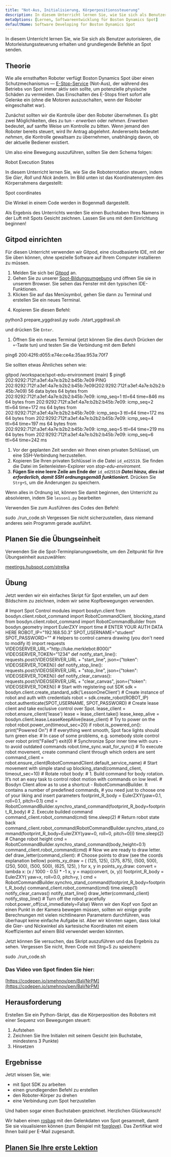 ```yaml
---
title: "Not-Aus, Initialisierung, Körperpositionssteuerung"
description: In diesem Unterricht lernen Sie, wie Sie sich als Benutzer autorisieren, die Motorleistungssteuerung erhalten und grundlegende Befehle an Spot senden.
metaOptions: [Lernen, Softwareentwicklung für Boston Dynamics Spot]
defaultName: Software Developing for Boston Dynamics Spot
---
```


<RoboAcademyText fWeight="500">
In diesem Unterricht lernen Sie, wie Sie sich als Benutzer autorisieren, die Motorleistungssteuerung erhalten und grundlegende Befehle an Spot senden.
</RoboAcademyText>

## Theorie

Wie alle ernsthaften Roboter verfügt Boston Dynamics Spot über einen Schutzmechanismus — [E-Stop-Service](https://dev.bostondynamics.com/docs/concepts/estop_service) (Not-Aus), der während des Betriebs von Spot immer aktiv sein sollte, um potenzielle physische Schäden zu vermeiden. Das Einschalten des E-Stops friert sofort alle Gelenke ein (ohne die Motoren auszuschalten, wenn der Roboter eingeschaltet war).

Zunächst sollten wir die Kontrolle über den Roboter übernehmen. Es gibt zwei Möglichkeiten, dies zu tun - *erwerben* oder *nehmen*. *Erwerben* bedeutet, auf sanfte Weise um Kontrolle zu bitten. Wenn jemand den Roboter bereits steuert, wird Ihr Antrag abgelehnt. Andererseits bedeutet *nehmen*, die Kontrolle gewaltsam zu übernehmen, unabhängig davon, ob der aktuelle Bediener existiert.

Um also eine Bewegung auszuführen, sollten Sie dem Schema folgen:

<LessonImages src="boston-dynamics-spot/e_stop_scheme.png" alt="Roboter-Ausführungszustände" imageClasses="mb"/>

Robot Execution States

In diesem Unterricht lernen Sie, wie Sie die Roboterrotation steuern, indem Sie *Gier*, *Roll* und *Nick* ändern. Im Bild unten ist das Koordinatensystem des Körperrahmens dargestellt:

<LessonImages src="boston-dynamics-spot/spot_coords.png" alt="Spot-Koordinaten" imageClasses="mb"/>

Spot coordinates

<RoboAcademyText fWeight="300" fSize="90%">
Die Winkel in einem Code werden in Bogenmaß dargestellt.
</RoboAcademyText>

Als Ergebnis des Unterrichts werden Sie einen Buchstaben Ihres Namens in der Luft mit Spots Gesicht zeichnen. Lassen Sie uns mit dem Einrichtung beginnen!

## Gitpod einrichten

Für diesen Unterricht verwenden wir Gitpod, eine cloudbasierte IDE, mit der Sie üben können, ohne spezielle Software auf Ihrem Computer installieren zu müssen.

1. Melden Sie sich bei [Gitpod](https://gitpod.io/) an.
2. Gehen Sie zu unserer [Spot-Bildungsumgebung](https://gitpod.io/#github.com/merklebot/spot-edu-environment) und öffnen Sie sie in unserem Browser. Sie sehen das Fenster mit den typischen IDE-Funktionen. 
3. Klicken Sie auf das Menüsymbol, gehen Sie dann zu Terminal und erstellen Sie ein neues Terminal.

<LessonImages src="boston-dynamics-spot/gitpod_terminal.png" alt="terminal" imageClasses="mb"/>
    
    
4. Kopieren Sie diesen Befehl:

<LessonCodeWrapper language="bash" codeClass="big-code">
python3 prepare_yggdrasil.py
sudo ./start_yggdrasil.sh

</LessonCodeWrapper>

und drücken Sie `Enter`.

1. Öffnen Sie ein neues Terminal (jetzt können Sie dies durch Drücken der `+`-Taste tun) und testen Sie die Verbindung mit dem Befehl

<LessonCodeWrapper language="bash" codeClass="big-code">
ping6 200:42f6:d055:e74e:ce4a:35aa:953a:70f7

</LessonCodeWrapper>

Sie sollten etwas Ähnliches sehen wie:

<LessonCodeWrapper language="bash" codeClass="big-code">
gitpod /workspace/spot-edu-environment (main) $ ping6 202:9292:712f:a3ef:4a7e:b2b2:b45b:7e09
PING 202:9292:712f:a3ef:4a7e:b2b2:b45b:7e09(202:9292:712f:a3ef:4a7e:b2b2:b45b:7e09) 56 data bytes
64 bytes from 202:9292:712f:a3ef:4a7e:b2b2:b45b:7e09: icmp_seq=1 ttl=64 time=846 ms
64 bytes from 202:9292:712f:a3ef:4a7e:b2b2:b45b:7e09: icmp_seq=2 ttl=64 time=172 ms
64 bytes from 202:9292:712f:a3ef:4a7e:b2b2:b45b:7e09: icmp_seq=3 ttl=64 time=172 ms
64 bytes from 202:9292:712f:a3ef:4a7e:b2b2:b45b:7e09: icmp_seq=4 ttl=64 time=197 ms
64 bytes from 202:9292:712f:a3ef:4a7e:b2b2:b45b:7e09: icmp_seq=5 ttl=64 time=219 ms
64 bytes from 202:9292:712f:a3ef:4a7e:b2b2:b45b:7e09: icmp_seq=6 ttl=64 time=242 ms

</LessonCodeWrapper>

1. Vor der geplanten Zeit senden wir Ihnen einen privaten Schlüssel, um eine SSH-Verbindung herzustellen.
2. Kopieren Sie Ihren privaten Schlüssel in die Datei `id_ed25519`. Sie finden die Datei im Seitenleisten-Explorer von *stop-edu-enviroment*.
3. **Fügen Sie eine leere Zeile am Ende der** `id_ed25519` ***Datei hinzu, dies ist erforderlich, damit SSH ordnungsgemäß funktioniert.*** Drücken Sie `Strg+S`, um die Änderungen zu speichern.

Wenn alles in Ordnung ist, können Sie damit beginnen, den Unterricht zu absolvieren, indem Sie `lesson1.py` bearbeiten

Verwenden Sie zum Ausführen des Codes den Befehl:


<LessonCodeWrapper language="bash">
sudo ./run_code.sh

</LessonCodeWrapper>


<RoboAcademyText fWeight="700" fStyle="normal">
Vergessen Sie nicht sicherzustellen, dass niemand anderes sein Programm gerade ausführt.
</RoboAcademyText>


## Planen Sie die Übungseinheit

Verwenden Sie die Spot-Terminplanungswebsite, um den Zeitpunkt für Ihre Übungseinheit auszuwählen:

[meetings.hubspot.com/strelka](https://meetings.hubspot.com/strelka)

## Übung

Jetzt werden wir ein einfaches Skript für Spot erstellen, um auf dem Bildschirm zu zeichnen, indem wir seine Kopfbewegungen verwenden. 

<LessonCodeWrapper language="python" codeClass="big-code">
# Import Spot Control modules
import bosdyn.client
from bosdyn.client.robot_command import RobotCommandClient, blocking_stand
from bosdyn.client.robot_command import RobotCommandBuilder
from bosdyn.geometry import EulerZXY
import time
# ENTER YOUR AUTH DATA HERE
ROBOT_IP="192.168.50.3"
SPOT_USERNAME="student"
SPOT_PASSWORD=""
# Helpers to control camera drawing (you don't need to modify it)
import requests
VIDEOSERVER_URL="http://luke.merklebot:8000/"
VIDEOSERVER_TOKEN="1234"
def notify_start_line():
  requests.post(VIDEOSERVER_URL + "start_line", json={"token": VIDEOSERVER_TOKEN})
def notify_stop_line():
  requests.post(VIDEOSERVER_URL + "stop_line", json={"token": VIDEOSERVER_TOKEN})
def notify_clear_canvas():
    requests.post(VIDEOSERVER_URL + "clear_canvas", json={"token": VIDEOSERVER_TOKEN})
# Start with registering out SDK
sdk = bosdyn.client.create_standard_sdk('LessonOneClient')
# Create instance of robot and auth with credentials
robot = sdk.create_robot(ROBOT_IP)
robot.authenticate(SPOT_USERNAME, SPOT_PASSWORD)
# Create lease client and take exclusive control over Spot.  
lease_client = robot.ensure_client('lease')
lease = lease_client.take()
lease_keep_alive = bosdyn.client.lease.LeaseKeepAlive(lease_client)
# Try to power on the robot
robot.power_on(timeout_sec=20)
if robot.is_powered_on():
    print("Powered On")
		# If everything went smooth, Spot face lights should turn green
else:
		# In case of some problems, e.g. somebody stole control over robot
    print("Failed")
    exit(0)
# Synchronize Spor inner time with ours - to avoid outdated commands
robot.time_sync.wait_for_sync()
# To execute robot movement, create command client through which orders are sent
command_client = robot.ensure_client(RobotCommandClient.default_service_name)
# Start movement with simple stand up
blocking_stand(command_client, timeout_sec=10)
# Rotate robot body:
#  1. Build command for body rotation. It’s not an easy task to control robot motion with commands on low level. 
#     Bosdyn Client allow as to use a shortcut - RobotCommandBuilder. It contains a number of predefined commands, 
#     you need just to choose one of your liking and insert parameters
footprint_R_body = EulerZXY(yaw=0.1, roll=0.1, pitch=0.1)
cmd = RobotCommandBuilder.synchro_stand_command(footprint_R_body=footprint_R_body)
#  2. Execute builded command
command_client.robot_command(cmd)
time.sleep(2)
# Return robot state back
command_client.robot_command(RobotCommandBuilder.synchro_stand_command(footprint_R_body=EulerZXY(yaw=0, roll=0, pitch=0)))
time.sleep(2)
# Change robot height
cmd = RobotCommandBuilder.synchro_stand_command(body_height=0.1)
command_client.robot_command(cmd)
# Now we are ready to draw letter. 
def draw_letter(command_client):
		# Choose points to draw (see the coords explanation bellow)
    points_xy_draw = (
        (125, 125),
        (375, 875),
        (500, 500),
        (250, 500),
        (500, 500),
        (625, 125),
    )
    for x, y in points_xy_draw:
        convert = lambda x: (x / 1000 - 0.5) * -1
        x, y = map(convert, (x, y))
        footprint_R_body = EulerZXY(
            yaw=x, 
            roll=0.0, 
            pitch=y,
        )
        cmd = RobotCommandBuilder.synchro_stand_command(footprint_R_body=footprint_R_body)
        command_client.robot_command(cmd)
        time.sleep(1)
notify_clear_canvas()
notify_start_line()
draw_letter(command_client)
notify_stop_line()
# Turn off the robot gracefully
robot.power_off(cut_immediately=False)

</LessonCodeWrapper>

<RoboAcademyText fWeight="300" fSize="90%">
Wenn wir den Kopf von Spot an einen Punkt in der Kamera bewegen müssen, sollten wir einige große Berechnungen mit vielen nichtlinearen Parametern durchführen, was überhaupt keine einfache Aufgabe ist. Aber wir könnten sagen, dass lokal die Gier- und Nickwinkel als kartesische Koordinaten mit einem Koeffizienten auf einem Bild verwendet werden könnten.
</RoboAcademyText>


<LessonImages src="boston-dynamics-spot/cartesian.jpeg" alt="spot" imageClasses="mb"/>

Jetzt können Sie versuchen, das Skript auszuführen und das Ergebnis zu sehen. Vergessen Sie nicht, Ihren Code mit Strg+S zu speichern:

<LessonCodeWrapper language="bash">
sudo ./run_code.sh
</LessonCodeWrapper>


### Das Video von Spot finden Sie hier:
[https://codepen.io/smehnov/pen/BaVNrPM](https://codepen.io/smehnov/pen/BaVNrPM)


## Herausforderung
Erstellen Sie ein Python-Skript, das die Körperposition des Roboters mit einer Sequenz von Bewegungen steuert:

1. Aufstehen
2. Zeichnen Sie Ihre Initialen mit seinem Gesicht (ein Buchstabe, mindestens 3 Punkte)
3. Hinsetzen

## Ergebnisse

Jetzt wissen Sie, wie:

- mit Spot SDK zu arbeiten
- einen grundlegenden Befehl zu erstellen
- den Roboter-Körper zu drehen
- eine Verbindung zum Spot herzustellen

Und haben sogar einen Buchstaben gezeichnet. Herzlichen Glückwunsch!


<RoboAcademyText fWeight="500">

Wir haben einen [rosbag](http://wiki.ros.org/rosbag) mit den Gelenkdaten von Spot gesammelt, damit Sie sie visualisieren können (zum Beispiel mit [foxglove](https://www.notion.so/Lesson-1-Emergency-Stop-Initialization-Body-Position-Control-4ccf6316330d4680ab1bb571b2b788d5)). Das Zertifikat wird Ihnen bald per E-Mail zugesandt.

</RoboAcademyText> 


## [Planen Sie Ihre erste Lektion](https://meetings.hubspot.com/strelka)